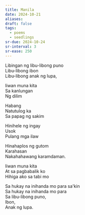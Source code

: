 ```yaml
---
title: Manila
date: 2024-10-21
aliases: 
draft: false
tags:
  - poems
  - seedlings
sr-due: 2024-10-24
sr-interval: 3
sr-ease: 250
---
```

Libingan ng libu-libong puno  
Libu-libong ibon  
Libu-libong anak ng lupa,  

Iiwan muna kita  
Sa kanlungan  
Ng dilim

Habang  
Natutulog ka  
Sa papag ng sakim

Hinihele ng ingay  
Usok  
Pulang mga ilaw

Hinahaplos ng gutom  
Karahasan  
Nakahahawang karamdaman.

Iiwan muna kita  
At sa pagbabalik ko  
Hihiga ako sa tabi mo

Sa hukay na inihanda mo para sa'kin  
Sa hukay na inihanda mo para  
Sa libu-libong puno,  
Ibon,  
Anak ng lupa.